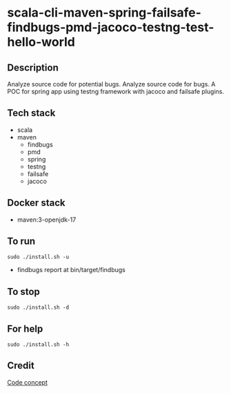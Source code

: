# scala-cli-maven-spring-failsafe-findbugs-pmd-jacoco-testng-test-hello-world

## Description
Analyze source code for potential bugs.
Analyze source code for bugs.
A POC for spring app using testng
framework with jacoco and failsafe plugins.

## Tech stack
- scala
- maven
	- findbugs
	- pmd
  - spring
  - testng
  - failsafe
  - jacoco

## Docker stack
- maven:3-openjdk-17

## To run
`sudo ./install.sh -u`
- findbugs report at bin/target/findbugs

## To stop
`sudo ./install.sh -d`

## For help
`sudo ./install.sh -h`

## Credit
[Code concept](https://github.com/eugenp/tutorials/tree/master/testing-modules/testng)
